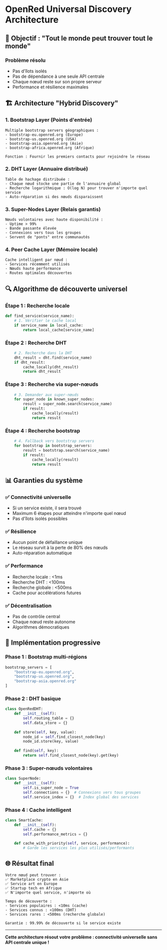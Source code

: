 # OpenRed Universal Discovery Architecture

## 🎯 Objectif : "Tout le monde peut trouver tout le monde"

### Problème résolu
- Pas d'îlots isolés
- Pas de dépendance à une seule API centrale
- Chaque nœud reste sur son propre serveur
- Performance et résilience maximales

## 🏗️ Architecture "Hybrid Discovery"

### 1. **Bootstrap Layer** (Points d'entrée)
```
Multiple bootstrap servers géographiques :
- bootstrap-eu.openred.org (Europe)
- bootstrap-us.openred.org (USA)
- bootstrap-asia.openred.org (Asie)
- bootstrap-africa.openred.org (Afrique)

Fonction : Fournir les premiers contacts pour rejoindre le réseau
```

### 2. **DHT Layer** (Annuaire distribué)
```
Table de hachage distribuée :
- Chaque nœud stocke une partie de l'annuaire global
- Recherche logarithmique : O(log N) pour trouver n'importe quel service
- Auto-réparation si des nœuds disparaissent
```

### 3. **Super-Nodes Layer** (Relais garantis)
```
Nœuds volontaires avec haute disponibilité :
- Uptime > 99%
- Bande passante élevée
- Connexions vers tous les groupes
- Servent de "ponts" entre communautés
```

### 4. **Peer Cache Layer** (Mémoire locale)
```
Cache intelligent par nœud :
- Services récemment utilisés
- Nœuds haute performance
- Routes optimales découvertes
```

## 🔍 **Algorithme de découverte universel**

### Étape 1 : Recherche locale
```python
def find_service(service_name):
    # 1. Vérifier le cache local
    if service_name in local_cache:
        return local_cache[service_name]
```

### Étape 2 : Recherche DHT
```python
    # 2. Recherche dans la DHT
    dht_result = dht.find(service_name)
    if dht_result:
        cache_locally(dht_result)
        return dht_result
```

### Étape 3 : Recherche via super-nœuds
```python
    # 3. Demander aux super-nœuds
    for super_node in known_super_nodes:
        result = super_node.search(service_name)
        if result:
            cache_locally(result)
            return result
```

### Étape 4 : Recherche bootstrap
```python
    # 4. Fallback vers bootstrap servers
    for bootstrap in bootstrap_servers:
        result = bootstrap.search(service_name)
        if result:
            cache_locally(result)
            return result
```

## 📊 **Garanties du système**

### ✅ **Connectivité universelle**
- Si un service existe, il sera trouvé
- Maximum 6 étapes pour atteindre n'importe quel nœud
- Pas d'îlots isolés possibles

### ✅ **Résilience**
- Aucun point de défaillance unique
- Le réseau survit à la perte de 80% des nœuds
- Auto-réparation automatique

### ✅ **Performance**
- Recherche locale : <1ms
- Recherche DHT : <100ms  
- Recherche globale : <500ms
- Cache pour accélérations futures

### ✅ **Décentralisation**
- Pas de contrôle central
- Chaque nœud reste autonome
- Algorithmes démocratiques

## 🚀 **Implémentation progressive**

### Phase 1 : Bootstrap multi-régions
```python
bootstrap_servers = [
    "bootstrap-eu.openred.org",
    "bootstrap-us.openred.org", 
    "bootstrap-asia.openred.org"
]
```

### Phase 2 : DHT basique
```python
class OpenRedDHT:
    def __init__(self):
        self.routing_table = {}
        self.data_store = {}
        
    def store(self, key, value):
        node_id = self.find_closest_node(key)
        node_id.store(key, value)
        
    def find(self, key):
        return self.find_closest_node(key).get(key)
```

### Phase 3 : Super-nœuds volontaires
```python
class SuperNode:
    def __init__(self):
        self.is_super_node = True
        self.connections = {}  # Connexions vers tous groupes
        self.service_index = {}  # Index global des services
```

### Phase 4 : Cache intelligent
```python
class SmartCache:
    def __init__(self):
        self.cache = {}
        self.performance_metrics = {}
        
    def cache_with_priority(self, service, performance):
        # Garde les services les plus utilisés/performants
```

## 🌐 **Résultat final**

```
Votre nœud peut trouver :
✅ Marketplace crypto en Asie
✅ Service art en Europe  
✅ Startup tech en Afrique
✅ N'importe quel service, n'importe où

Temps de découverte :
- Services populaires : <10ms (cache)
- Services connus : <100ms (DHT)
- Services rares : <500ms (recherche globale)

Garantie : 99.99% de découverte si le service existe
```

---

**Cette architecture résout votre problème : connectivité universelle sans API centrale unique !**